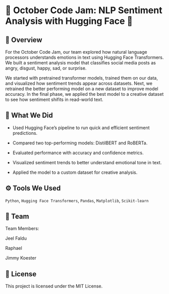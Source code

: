 # 💬 October Code Jam: NLP Sentiment Analysis with Hugging Face 🤖

## 🧠 Overview

For the October Code Jam, our team explored how natural language processors understands emotions in text using Hugging Face Transformers. We built a sentiment analysis model that classifies social media posts as angry, disgust, happy, sad, or surprise.

We started with pretrained transformer models, trained them on our data, and visualized how sentiment trends appear across datasets. Next, we retrained the better performing model on a new dataset to improve model accuracy. In the final phase, we applied the best model to a creative dataset to see how sentiment shifits in read-world text. 

## 🎯 What We Did

- Used Hugging Face’s pipeline to run quick and efficient sentiment predictions.

- Compared two top-performing models: DistilBERT and RoBERTa.

- Evaluated performance with accuracy and confidence metrics.

- Visualized sentiment trends to better understand emotional tone in text.

- Applied the model to a custom dataset for creative analysis.

## ⚙️ Tools We Used

`Python`, `Hugging Face Transformers`, `Pandas`, `Matplotlib`, `Scikit-learn`

## 👥 Team

Team Members:

Jeel Faldu

Raphael 

Jimmy Koester

## 📜 License

This project is licensed under the MIT License.

